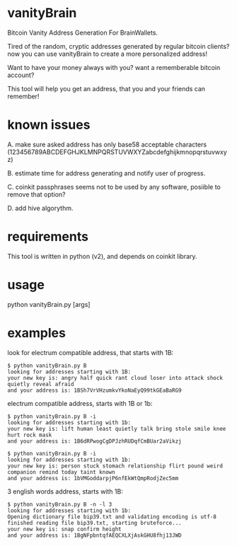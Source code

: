 vanityBrain
===========

Bitcoin Vanity Address Generation For BrainWallets.

Tired of the random, cryptic addresses generated by regular bitcoin clients? now you can use vanityBrain to create a more personalized address!

Want to have your money always with you? want a rememberable bitcoin account?

This tool will help you get an address, that you and your friends can remember!

known issues
============
A. make sure asked address has only base58 acceptable characters (123456789ABCDEFGHJKLMNPQRSTUVWXYZabcdefghijkmnopqrstuvwxyz)

B. estimate time for address generating and notify user of progress.

C. coinkit passphrases seems not to be used by any software, posiible to remove that option?

D. add hive algorythm.

requirements
============
This tool is written in python (v2), and depends on coinkit library.

usage
=====
python vanityBrain.py <vanity address starting> [args]

examples
========

look for electrum compatible address, that starts with 1B:

    $ python vanityBrain.py B
    looking for addresses starting with 1B:
    your new key is: angry half quick rant cloud loser into attack shock quietly reveal afraid
    and your address is: 1BSh7VrVHzumkvYkoNaEyQ99tkGEaBaRG9

electrum compatible address, starts with 1B or 1b:

	$ python vanityBrain.py B -i
	looking for addresses starting with 1b:
	your new key is: lift human least quietly talk bring stole smile knee hurt rock mask
	and your address is: 1B6dRPwogCgDPJzhRUDqfCmBUar2aVikzj

	$ python vanityBrain.py B -i
	looking for addresses starting with 1b:
	your new key is: person stuck stomach relationship flirt pound weird companion remind today taint known
	and your address is: 1bVMGoddarpjP6nfEkWtQmpRodjZec5mm

3 english words address, starts with 1B:

	$ python vanityBrain.py B -n -l 3
	looking for addresses starting with 1b:
	Opening dictionary file bip39.txt and validating encoding is utf-8
	finished reading file bip39.txt, starting bruteforce...
	your new key is: snap confirm height 
	and your address is: 1BgNFpbntqfAEQCXLXjAskGHU8fhj13JWD

